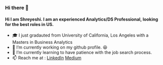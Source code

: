 ### Hi there 👋


#### Hi I am Shreyeshi. I am an experienced Analytics/DS Professional, looking for the best roles in US. 

- :mortar_board: I just gradauted from University of California, Los Angeles with a Masters in Business Analytics
- 🔭 I’m currently working on my github profile. :laughing:
- 🌱 I’m currently learning to have patience with the job search process. 
- :mailbox: Reach me at : [LinkedIn](https://www.linkedin.com/in/sshreyeshi/) [Medium](https://medium.com/@sshreyeshi) 
